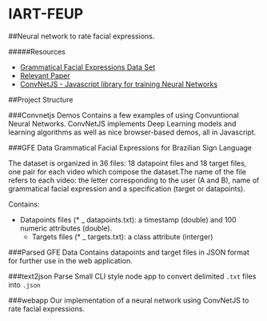 # IART-FEUP

##Neural network to rate facial expressions.

#####Resources
  - [Grammatical Facial Expressions Data Set](http://archive.ics.uci.edu/ml/datasets/Grammatical+Facial+Expressions)
  - [Relevant Paper](http://www.aaai.org/ocs/index.php/FLAIRS/FLAIRS14/paper/viewFile/7788/7821)
  - [ConvNetJS - Javascript library for training Neural Networks](http://cs.stanford.edu/people/karpathy/convnetjs/index.html)
  

##Project Structure

###Convnetjs Demos
Contains a few examples of using Convuntional Neural Networks. ConvNetJS implements Deep Learning models and learning algorithms as well as nice browser-based demos, all in Javascript.

###GFE Data
Grammatical Facial Expressions for Brazilian Sign Language

The dataset is organized in 36 files: 18 datapoint files and 18 target files, one pair for each video which compose the dataset.The name of the file refers to each video: the letter corresponding to the user (A and B), name of grammatical facial expression and a specification (target or datapoints).

Contains:
  - Datapoints files (* _ datapoints.txt): a timestamp (double) and 100 numeric attributes (double).
	- Targets files (* _ targets.txt): a class attribute (interger)

###Parsed GFE Data
  Contains datapoints and target files in JSON format for further use in the web application.

###text2json Parse
  Small CLI style node app to convert delimited `.txt` files into `.json`

###webapp
  Our implementation of a neural network using ConvNetJS to rate facial expressions.

